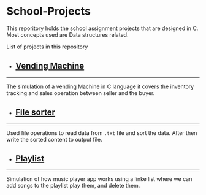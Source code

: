# School-Projects

This reporitory holds the school assignment projects that are designed in C.
Most concepts used are Data structures related.

List of projects in this repository

* ## [Vending Machine](./VendingMachine/)

------------------------------------------

The simulation of a vending Machine in C language it covers the inventory tracking and sales operation between seller and the buyer.

* ## [File sorter](./SortMyData/)

----------------------------------

Used file operations to read data from `.txt` file and sort the data. After then write the sorted content to output file.

* ## [Playlist](./Playlist/)

----------------------------

Simulation of how music player app works using a linke list where we can add songs to the playlist play them, and delete them.
